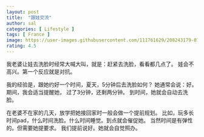 ```yaml
---
layout: post
title:  "跟娃交流"
author: sal
categories: [ Lifestyle ]
tags: [ France ]
image: https://user-images.githubusercontent.com/111761629/208243179-0746d675-6c5d-477d-a6ce-60dd76ce087a.JPG
rating: 4.5
---
```


我老婆让娃去洗脸时经常大喊大叫，就是：赶紧去洗脸，看看都几点了。
娃会不高兴。第一个反应就是对抗。

我的经验是，跟她约好一个时间，夏天，5分钟后去洗脸如何？
她通常会说：好。
期间，我会适当提醒她， 过了3分钟，还剩两分钟。
到时间，她就会自动去洗脸。

在老婆不在家的几天，放学把她接回家时一般会做一个提前规划。
比如，玩多长时间pad，什么时间洗脸。什么时间睡觉。到点就会催促她。
当然时间是有弹性的。但需要她提要求。
我们提前说好。她就会自觉照办。
